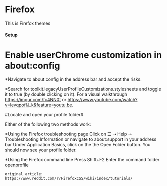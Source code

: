 # Firefox
This is Firefox themes

#### Setup ####

# Enable userChrome customization in about:config #

*Navigate to about:config in the address bar and accept the risks.

*Search for toolkit.legacyUserProfileCustomizations.stylesheets and toggle it to true (by double clicking on it).
    For a visual walkthrough https://imgur.com/fc4NN0t or https://www.youtube.com/watch?v=levqpofIJ_k&feature=youtu.be.

#Locate and open your profile folder#

Either of the following two methods work:

*Using the Firefox troubleshooting page Click on ☰ ➝ Help ➝ Troubleshooting Information or navigate to about:support in your address bar Under Application Basics, click on the the Open Folder button. You should now see your profile folder.

*Using the Firefox command line Press Shift+F2 Enter the command folder openprofile

    original article: https://www.reddit.com/r/FirefoxCSS/wiki/index/tutorials/


